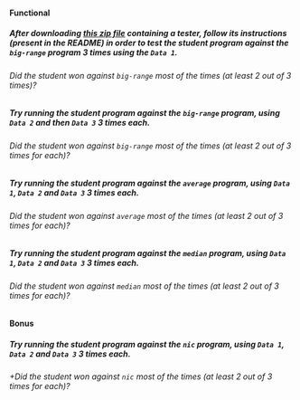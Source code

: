#### Functional

##### After downloading [this zip file](https://assets.01-edu.org/guess-the-number.zip) containing a tester, follow its instructions (present in the README) in order to test the student program against the `big-range` program 3 times using the `Data 1`.

###### Did the student won against `big-range` most of the times (at least 2 out of 3 times)?

##### Try running the student program against the `big-range` program, using `Data 2` and then `Data 3` 3 times each.

###### Did the student won against `big-range` most of the times (at least 2 out of 3 times for each)?

##### Try running the student program against the `average` program, using `Data 1`, `Data 2` and `Data 3` 3 times each.

###### Did the student won against `average` most of the times (at least 2 out of 3 times for each)?

##### Try running the student program against the `median` program, using `Data 1`, `Data 2` and `Data 3` 3 times each.

###### Did the student won against `median` most of the times (at least 2 out of 3 times for each)?

#### Bonus

##### Try running the student program against the `nic` program, using `Data 1`, `Data 2` and `Data 3` 3 times each.

###### +Did the student won against `nic` most of the times (at least 2 out of 3 times for each)?
